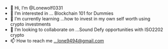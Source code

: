 - 👋 Hi, I’m @Lonewolf0331
- 👀 I’m interested in ... Blockchain 101 for Dummies
- 🌱 I’m currently learning ...how to invest in my own self worth using crypto investments
- 💞️ I’m looking to collaborate on ...Sound Defy opportunities with ISO2202 crypto
- 📫 How to reach me ...lone9494@gmail.com

<!---
Lonewolf0331/Lonewolf0331 is a ✨ special ✨ repository because its `README.md` (this file) appears on your GitHub profile.
You can click the Preview link to take a look at your changes.
--->
